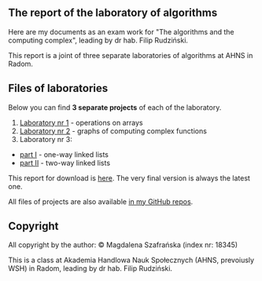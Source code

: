 ## **The report of the laboratory of algorithms**

Here are my documents as an exam work for "The algorithms and the computing complex",
leading by dr hab. Filip Rudziński.

This report is a joint of three separate laboratories of algorithms at AHNS in Radom.


## Files of laboratories

Below you can find **3 separate projects** of each of the laboratory.
1. [Laboratory nr 1](https://github.com/Yaviena/Algorithms_Lab_1_Matrix_operations_Magda_Szafranska) - operations on arrays
1. [Laboratory nr 2](https://github.com/Yaviena/Algorithms_Lab_2_Sorting_diagrams_Magda_Szafranska) - graphs of computing complex functions
1. Laboratory nr 3:
  - [part I](https://github.com/Yaviena/Algorithms_Lab_3_part_1_Magda_Szafranska) - one-way linked lists
  - [part II](https://github.com/Yaviena/Algorithms_Lab_3_part_2_Magda_Szafranska) - two-way linked lists

This report for download is [here](https://github.com/Yaviena/Algorithms_report_AHNS). The very final version is always the latest one.

All files of projects are also available [in my GitHub repos](https://github.com/Yaviena).


## Copyright

All copyright by the author: © Magdalena Szafrańska (index nr: 18345)

This is a class at Akademia Handlowa Nauk Społecznych (AHNS, prevoiusly WSH) in Radom,
leading by dr hab. Filip Rudziński.
